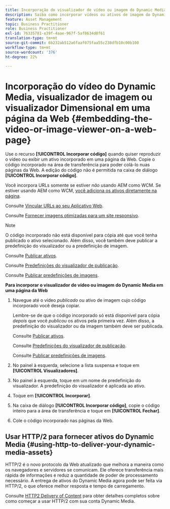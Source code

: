 ```yaml
---
title: Incorporação do visualizador de vídeo ou imagem do Dynamic Media em uma página da Web
description: Saiba como incorporar vídeos ou ativos de imagem do Dynamic Media em uma página da Web.
feature: Asset Management
topic: Business Practitioner
role: Business Practitioner
exl-id: 76335781-e39f-4aae-967f-5af8634d8f61
translation-type: tm+mt
source-git-commit: 6b232ab512a6faaf075faa55c238dfb10c00b100
workflow-type: tm+mt
source-wordcount: '376'
ht-degree: 22%

---
```


# Incorporação do vídeo do Dynamic Media, visualizador de imagem ou visualizador Dimensional em uma página da Web {#embedding-the-video-or-image-viewer-on-a-web-page}

Use o recurso **[!UICONTROL Incorporar código]** quando quiser reproduzir o vídeo ou exibir um ativo incorporado em uma página da Web. Copie o código incorporado na área de transferência para poder colá-lo nuas páginas da Web. A edição do código não é permitida na caixa de diálogo **[!UICONTROL Incorporar código]**.

Você incorpora URLs somente se estiver _não_ usando AEM como WCM. Se estiver usando AEM como WCM, [você adiciona os ativos diretamente na página](adding-dynamic-media-assets-to-pages.md).

Consulte [Vincular URLs ao seu Aplicativo Web](linking-urls-to-yourwebapplication.md).

Consulte [Fornecer imagens otimizadas para um site responsivo](responsive-site.md).

>[!NOTE]
>
>O código incorporado não está disponível para cópia até que você tenha publicado o ativo selecionado. Além disso, você também deve publicar a predefinição do visualizador ou a predefinição de imagem.
>
>Consulte [Publicar ativos](publishing-dynamicmedia-assets.md).
>
>Consulte [Predefinições do visualizador de publicação](managing-viewer-presets.md#publishing-viewer-presets).
>
>Consulte [Publicar predefinições de imagens](managing-image-presets.md#publishing-image-presets).

**Para incorporar o visualizador de vídeo ou imagem do Dynamic Media em uma página da Web**

1. Navegue até o vídeo *publicado* ou ativo de imagem cujo código incorporado você deseja copiar.

   Lembre-se de que o código incorporado só está disponível para cópia *depois* que você *publicou* os ativos pela primeira vez. Além disso, a predefinição do visualizador ou da imagem também deve ser publicada.

   Consulte [Publicar ativos](publishing-dynamicmedia-assets.md).

   Consulte [Predefinições do visualizador de publicação](managing-viewer-presets.md#publishing-viewer-presets).

   Consulte [Publicar predefinições de imagens](managing-image-presets.md#publishing-image-presets).

1. No painel à esquerda, selecione a lista suspensa e toque em **[!UICONTROL Visualizadores]**.
1. No painel à esquerda, toque em um nome de predefinição do visualizador. A predefinição do visualizador é aplicada ao ativo.
1. Toque em **[!UICONTROL Incorporar]**.
1. Na caixa de diálogo **[!UICONTROL Incorporar código]**, copie o código inteiro para a área de transferência e toque em **[!UICONTROL Fechar]**.
1. Cole o código incorporado nas páginas da Web.

## Usar HTTP/2 para fornecer ativos do Dynamic Media {#using-http-to-deliver-your-dynamic-media-assets}

HTTP/2 é o novo protocolo da Web atualizado que melhora a maneira como os navegadores e servidores se comunicam. Ele oferece transferência mais rápida de informações e reduz a quantidade de poder de processamento necessário. A entrega de ativos do Dynamic Media agora pode ser feita via HTTP/2, o que oferece melhor resposta e tempo de carregamento.

Consulte [HTTP2 Delivery of Content](http2faq.md) para obter detalhes completos sobre como começar a usar HTTP/2 com sua conta Dynamic Media.
